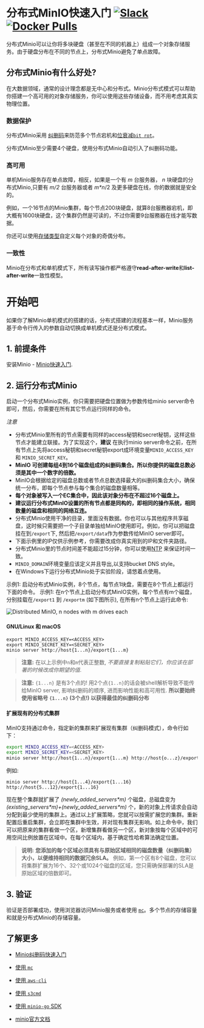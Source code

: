 # 分布式MinIO快速入门 [![Slack](https://slack.min.io/slack?type=svg)](https://slack.min.io)  [![Docker Pulls](https://img.shields.io/docker/pulls/minio/minio.svg?maxAge=604800)](https://hub.docker.com/r/minio/minio/)

分布式Minio可以让你将多块硬盘（甚至在不同的机器上）组成一个对象存储服务。由于硬盘分布在不同的节点上，分布式Minio避免了单点故障。   

## 分布式Minio有什么好处?

在大数据领域，通常的设计理念都是无中心和分布式。Minio分布式模式可以帮助你搭建一个高可用的对象存储服务，你可以使用这些存储设备，而不用考虑其真实物理位置。 

### 数据保护


分布式Minio采用 [纠删码](https://docs.min.io/cn/minio-erasure-code-quickstart-guide)来防范多个节点宕机和[位衰减`bit rot`](https://github.com/storj/minio/blob/master/docs/zh_CN/erasure/README.md#what-is-bit-rot-protection)。  

分布式Minio至少需要4个硬盘，使用分布式Minio自动引入了纠删码功能。

### 高可用

单机Minio服务存在单点故障，相反，如果是一个有 _m_ 台服务器， _n_ 块硬盘的分布式Minio,只要有 _m/2_ 台服务器或者 _m*n_/2 及更多硬盘在线，你的数据就是安全的。

例如，一个16节点的Minio集群，每个节点200块硬盘，就算8台服務器宕机，即大概有1600块硬盘，这个集群仍然是可读的，不过你需要9台服務器在线才能写数据。

你还可以使用[存储类型](https://github.com/storj/minio/tree/master/docs/zh_CN/erasure/storage-class)自定义每个对象的奇偶分布。

### 一致性

Minio在分布式和单机模式下，所有读写操作都严格遵守**read-after-write**和**list-after-write**一致性模型。

# 开始吧

如果你了解Minio单机模式的搭建的话，分布式搭建的流程基本一样，Minio服务基于命令行传入的参数自动切换成单机模式还是分布式模式。 

## 1. 前提条件

安装Minio - [Minio快速入门](https://docs.min.io/cn/minio-quickstart-guide).

## 2. 运行分布式Minio

启动一个分布式Minio实例，你只需要把硬盘位置做为参数传给minio server命令即可，然后，你需要在所有其它节点运行同样的命令。

*注意* 

- 分布式Minio里所有的节点需要有同样的access秘钥和secret秘钥，这样这些节点才能建立联接。为了实现这个，__建议__ 在执行minio server命令之前，在所有节点上先将access秘钥和secret秘钥export成环境变量`MINIO_ACCESS_KEY` 和 `MINIO_SECRET_KEY`。 
- __MinIO 可创建每组4到16个磁盘组成的纠删码集合。所以你提供的磁盘总数必须是其中一个数字的倍数。__
- MinIO会根据给定的磁盘总数或者节点总数选择最大的纠删码集合大小，确保统一分布，即每个节点参与每个集合的磁盘数量相等。
- __每个对象被写入一个EC集合中，因此该对象分布在不超过16个磁盘上。__
- __建议运行分布式MinIO设置的所有节点都是同构的，即相同的操作系统，相同数量的磁盘和相同的网络互连。__
- 分布式Minio使用干净的目录，里面没有数据。你也可以与其他程序共享磁盘，这时候只需要把一个子目录单独给MinIO使用即可。例如，你可以把磁盘挂在到`/export`下, 然后把`/export/data`作为参数传给MinIO server即可。
- 下面示例里的IP仅供示例参考，你需要改成你真实用到的IP和文件夹路径。 
- 分布式Minio里的节点时间差不能超过15分钟，你可以使用[NTP](http://www.ntp.org/) 来保证时间一致。
- `MINIO_DOMAIN`环境变量应该定义并且导出,以支持bucket DNS style。
- 在Windows下运行分布式Minio处于实验阶段，请悠着点使用。

示例1: 启动分布式Minio实例，8个节点，每节点1块盘，需要在8个节点上都运行下面的命令。 
示例1: 在n个节点上启动分布式MinIO实例，每个节点有m个磁盘，分别挂载在`/export1` 到 `/exportm` (如下图所示), 在所有n个节点上运行此命令:

![Distributed MinIO, n nodes with m drives each](https://github.com/storj/minio/blob/master/docs/screenshots/Architecture-diagram_distributed_nm.png?raw=true)

#### GNU/Linux 和 macOS

```shell
export MINIO_ACCESS_KEY=<ACCESS_KEY>
export MINIO_SECRET_KEY=<SECRET_KEY>
minio server http://host{1...n}/export{1...m}
```

> __注意:__ 在以上示例中`n`和`m`代表正整数, *不要直接复制粘贴它们，你应该在部署的时候改成你期望的值*.

> __注意:__ `{1...n}` 是有3个点的! 用2个点`{1..n}`的话会被shell解析导致不能传给MinIO server, 影响纠删码的顺序, 进而影响性能和高可用性. __所以要始终使用省略号 `{1...n}` (3个点!) 以获得最佳的纠删码分布__

#### 扩展现有的分布式集群
MinIO支持通过命令，指定新的集群来扩展现有集群（纠删码模式），命令行如下：

```sh
export MINIO_ACCESS_KEY=<ACCESS_KEY>
export MINIO_SECRET_KEY=<SECRET_KEY>
minio server http://host{1...n}/export{1...m} http://host{o...z}/export{1...m}
```

例如:
```
minio server http://host{1...4}/export{1...16} http://host{5...12}/export{1...16}
```

现在整个集群就扩展了 _(newly_added_servers\*m)_ 个磁盘，总磁盘变为 _(existing_servers\*m)+(newly_added_servers\*m)_ 个，新的对象上传请求会自动分配到最少使用的集群上。通过以上扩展策略，您就可以按需扩展您的集群。重新配置后重启集群，会立即在集群中生效，并对现有集群无影响。如上命令中，我们可以把原来的集群看做一个区，新增集群看做另一个区，新对象按每个区域中的可用空间比例放置在区域中。在每个区域内，基于确定性哈希算法确定位置。

> __说明:__ __您添加的每个区域必须具有与原始区域相同的磁盘数量（纠删码集）大小，以便维持相同的数据冗余SLA。__ 
> 例如，第一个区有8个磁盘，您可以将集群扩展为16个、32个或1024个磁盘的区域，您只需确保部署的SLA是原始区域的倍数即可。


## 3. 验证

验证是否部署成功，使用浏览器访问Minio服务或者使用 [`mc`](https://docs.min.io/cn/minio-client-quickstart-guide)。多个节点的存储容量和就是分布式Minio的存储容量。

## 了解更多

- [Minio纠删码快速入门](https://docs.min.io/cn/minio-erasure-code-quickstart-guide)
- [使用 `mc`](https://docs.min.io/cn/minio-client-quickstart-guide)
- [使用 `aws-cli`](https://docs.min.io/cn/aws-cli-with-minio)
- [使用 `s3cmd`](https://docs.min.io/cn/s3cmd-with-minio)
- [使用 `minio-go` SDK ](https://docs.min.io/cn/golang-client-quickstart-guide)

- [minio官方文档](https://docs.min.io)
